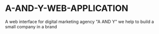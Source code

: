 # A-AND-Y-WEB-APPLICATION
A web interface for digital marketing agency "A AND Y"
we help to build a small company in a brand
